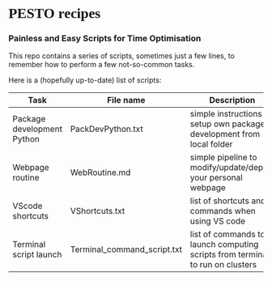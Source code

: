 # <span style="font-family:fantasy; font-size:1em;">PESTO recipes</span>
### Painless and Easy Scripts for Time Optimisation
<!-- or shotcuts -->

This repo contains a series of scripts, sometimes just a few lines, to remember how to perform a few not-so-common tasks.

Here is a (hopefully up-to-date) list of scripts:

| Task | File name |Description |
|-----|----|------|
| Package development Python| PackDevPython.txt| simple instructions to setup own package development from local folder|
| Webpage routine| WebRoutine.md| simple pipeline to modify/update/deploy your personal webpage |
| VScode shortcuts| VShortcuts.txt| list of shortcuts and commands when using VS code|
|Terminal script launch| Terminal_command_script.txt| list of commands to launch computing scripts from terminal to run on clusters|

<!-- The SCRTP manages high performance computing (HPC) facilities that are available for you to use.  First you will need an SCRTP account (which differs from, but requires your normal Warwick ITS account).  Obtain your SCRTP account [here](https://warwick.ac.uk/research/rtp/sc/desktop/gettingstarted). -->
